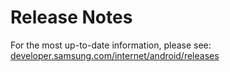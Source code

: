 # Release Notes

For the most up-to-date information, please see: [developer.samsung.com/internet/android/releases](http://developer.samsung.com/internet/android/releases)
